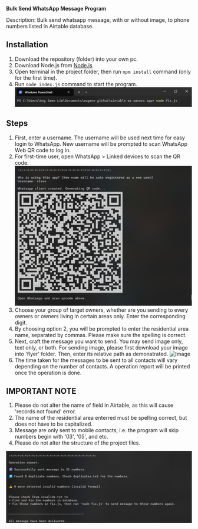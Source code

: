 **Bulk Send WhatsApp Message Program**

Description: Bulk send whatsapp message, with or without image, to phone numbers listed in Airtable database.

## Installation
1. Download the repository (folder) into your own pc.
2. Download Node.js from [Node.js](https://nodejs.org/en/download/prebuilt-installer/current)
3. Open terminal in the project folder, then run `npm install` command (only for the first time).
4. Run `node index.js` command to start the program.
![Command to start the program](image.png)

## Steps
1. First, enter a username. The username will be used next time for easy login to WhatsApp. New username will be prompted to scan WhatsApp Web QR code to log in.
2. For first-time user, open WhatsApp > Linked devices to scan the QR code.
![scan qr code](image-1.png)
3. Choose your group of target owners, whether are you sending to every owners or owners living in certain areas only. Enter the corresponding digit.
4. By choosing option 2, you will be prompted to enter the residential area name, separated by commas. Please make sure the spelling is correct.
5. Next, craft the message you want to send. You may send image only, text only, or both. For sending image, please first download your image into 'flyer' folder. Then, enter its relative path as demonstrated.
   ![image](https://github.com/eugene-ats/airtable-wa-owner-program/assets/83873822/8df502c1-ff5e-4f6f-9e38-7873795fdd7a)
7. The time taken for the messages to be sent to all contacts will vary depending on the number of contacts. A operation report will be printed once the operation is done.

## IMPORTANT NOTE
1. Please do not alter the name of field in Airtable, as this will cause 'records not found' error.
2. The name of the residential area enterred must be spelling correct, but does not have to be capitalized.
3. Message are only sent to mobile contacts, i.e. the program will skip numbers begin with '03', '05', and etc.
4. Please do not alter the structure of the project files.

![operation report prints](image-3.png)
